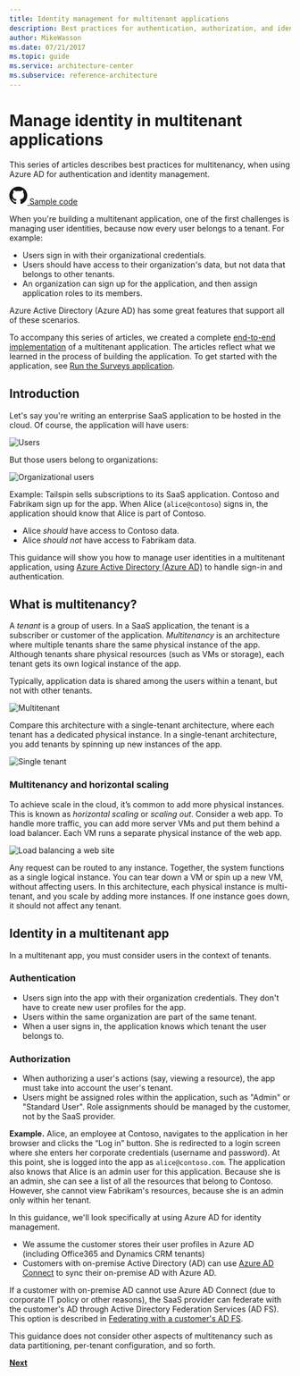 ```yaml
---
title: Identity management for multitenant applications
description: Best practices for authentication, authorization, and identity management in multitenant apps.
author: MikeWasson
ms.date: 07/21/2017
ms.topic: guide
ms.service: architecture-center
ms.subservice: reference-architecture
---
```


# Manage identity in multitenant applications

This series of articles describes best practices for multitenancy, when using Azure AD for authentication and identity management.

[![GitHub](../_images/github.png) Sample code][sample-application]

When you're building a multitenant application, one of the first challenges is managing user identities, because now every user belongs to a tenant. For example:

- Users sign in with their organizational credentials.
- Users should have access to their organization's data, but not data that belongs to other tenants.
- An organization can sign up for the application, and then assign application roles to its members.

Azure Active Directory (Azure AD) has some great features that support all of these scenarios.

To accompany this series of articles, we created a complete [end-to-end implementation][sample-application] of a multitenant application. The articles reflect what we learned in the process of building the application. To get started with the application, see [Run the Surveys application][running-the-app].

## Introduction

Let's say you're writing an enterprise SaaS application to be hosted in the cloud. Of course, the application will have users:

![Users](./images/users.png)

But those users belong to organizations:

![Organizational users](./images/org-users.png)

Example: Tailspin sells subscriptions to its SaaS application. Contoso and Fabrikam sign up for the app. When Alice (`alice@contoso`) signs in, the application should know that Alice is part of Contoso.

- Alice *should* have access to Contoso data.
- Alice *should not* have access to Fabrikam data.

This guidance will show you how to manage user identities in a multitenant application, using [Azure Active Directory (Azure AD)](/azure/active-directory) to handle sign-in and authentication.

<!-- markdownlint-disable MD026 -->

## What is multitenancy?

<!-- markdownlint-enable MD026 -->

A *tenant* is a group of users. In a SaaS application, the tenant is a subscriber or customer of the application. *Multitenancy* is an architecture where multiple tenants share the same physical instance of the app. Although tenants share physical resources (such as VMs or storage), each tenant gets its own logical instance of the app.

Typically, application data is shared among the users within a tenant, but not with other tenants.

![Multitenant](./images/multitenant.png)

Compare this architecture with a single-tenant architecture, where each tenant has a dedicated physical instance. In a single-tenant architecture, you add tenants by spinning up new instances of the app.

![Single tenant](./images/single-tenant.png)

### Multitenancy and horizontal scaling

To achieve scale in the cloud, it’s common to add more physical instances. This is known as *horizontal scaling* or *scaling out*. Consider a web app. To handle more traffic, you can add more server VMs and put them behind a load balancer. Each VM runs a separate physical instance of the web app.

![Load balancing a web site](./images/load-balancing.png)

Any request can be routed to any instance. Together, the system functions as a single logical instance. You can tear down a VM or spin up a new VM, without affecting users. In this architecture, each physical instance is multi-tenant, and you scale by adding more instances. If one instance goes down, it should not affect any tenant.

## Identity in a multitenant app

In a multitenant app, you must consider users in the context of tenants.

### Authentication

- Users sign into the app with their organization credentials. They don't have to create new user profiles for the app.
- Users within the same organization are part of the same tenant.
- When a user signs in, the application knows which tenant the user belongs to.

### Authorization

- When authorizing a user's actions (say, viewing a resource), the app must take into account the user's tenant.
- Users might be assigned roles within the application, such as "Admin" or "Standard User". Role assignments should be managed by the customer, not by the SaaS provider.

**Example.** Alice, an employee at Contoso, navigates to the application in her browser and clicks the “Log in” button. She is redirected to a login screen where she enters her corporate credentials (username and password). At this point, she is logged into the app as `alice@contoso.com`. The application also knows that Alice is an admin user for this application. Because she is an admin, she can see a list of all the resources that belong to Contoso. However, she cannot view Fabrikam's resources, because she is an admin only within her tenant.

In this guidance, we'll look specifically at using Azure AD for identity management.

- We assume the customer stores their user profiles in Azure AD (including Office365 and Dynamics CRM tenants)
- Customers with on-premise Active Directory (AD) can use [Azure AD Connect](/azure/active-directory/hybrid/whatis-hybrid-identity) to sync their on-premise AD with Azure AD.

If a customer with on-premise AD cannot use Azure AD Connect (due to corporate IT policy or other reasons), the SaaS provider can federate with the customer's AD through Active Directory Federation Services (AD FS). This option is described in [Federating with a customer's AD FS](adfs.md).

This guidance does not consider other aspects of multitenancy such as data partitioning, per-tenant configuration, and so forth.

[**Next**](./tailspin.md)

<!-- links -->

[sample-application]: https://github.com/mspnp/multitenant-saas-guidance
[running-the-app]: ./run-the-app.md
